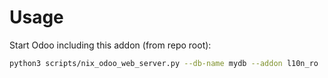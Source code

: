 # Usage

Start Odoo including this addon (from repo root):

```bash
python3 scripts/nix_odoo_web_server.py --db-name mydb --addon l10n_ro
```
